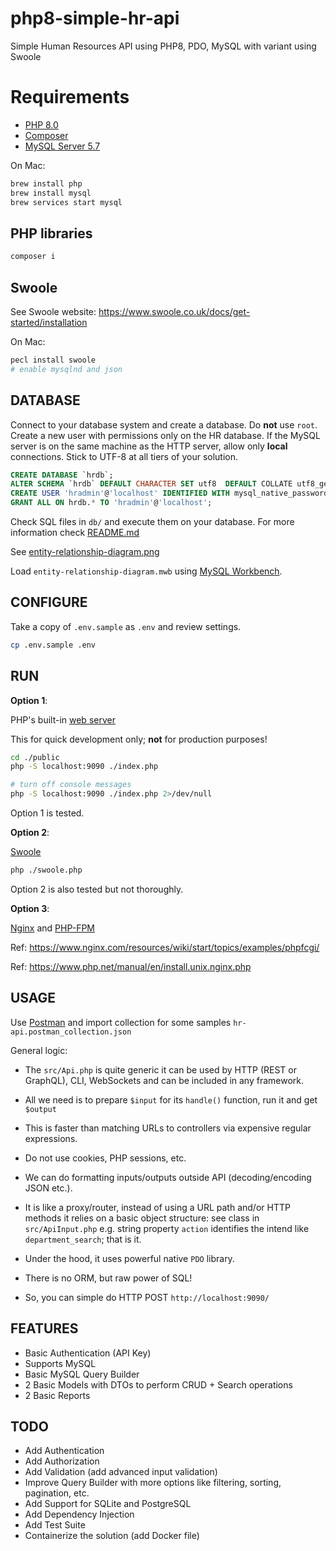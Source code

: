 # php8-simple-hr-api
Simple Human Resources API using PHP8, PDO, MySQL with variant using Swoole

# Requirements

* [PHP 8.0](https://www.php.net/)
* [Composer](https://getcomposer.org/)
* [MySQL Server 5.7](https://dev.mysql.com/downloads/mysql/5.7.html)

On Mac:

```sh
brew install php
brew install mysql
brew services start mysql
```

## PHP libraries

```sh
composer i
```


## Swoole

See Swoole website: https://www.swoole.co.uk/docs/get-started/installation

On Mac:

```sh
pecl install swoole
# enable mysqlnd and json
```

## DATABASE

Connect to your database system and create a database. Do **not** use `root`. Create a new user with permissions only on the HR database. If the MySQL server is on the same machine as the HTTP server, allow only **local** connections. Stick to UTF-8 at all tiers of your solution.

```sql
CREATE DATABASE `hrdb`;
ALTER SCHEMA `hrdb` DEFAULT CHARACTER SET utf8  DEFAULT COLLATE utf8_general_ci;
CREATE USER 'hradmin'@'localhost' IDENTIFIED WITH mysql_native_password BY 'ent3r.A-S3cure,Pa55w0rD';
GRANT ALL ON hrdb.* TO 'hradmin'@'localhost';
```

Check SQL files in `db/` and execute them on your database. For more information check [README.md](tree/main/db)

See [entity-relationship-diagram.png](blob/main/entity-relationship-diagram.png)

Load `entity-relationship-diagram.mwb` using [MySQL Workbench](https://www.mysql.com/products/workbench/).

## CONFIGURE

Take a copy of `.env.sample` as `.env` and review settings.

```sh
cp .env.sample .env
```

## RUN

**Option 1**:

PHP's built-in [web server](https://www.php.net/manual/en/features.commandline.webserver.php)

This for quick development only; **not** for production purposes!

```sh
cd ./public
php -S localhost:9090 ./index.php

# turn off console messages
php -S localhost:9090 ./index.php 2>/dev/null
```

Option 1 is tested.


**Option 2**:

[Swoole](https://www.swoole.co.uk)

```sh
php ./swoole.php
```

Option 2 is also tested but not thoroughly.


**Option 3**:

[Nginx](https://nginx.org/) and [PHP-FPM](https://www.php.net/manual/en/install.fpm.php)

Ref: https://www.nginx.com/resources/wiki/start/topics/examples/phpfcgi/

Ref: https://www.php.net/manual/en/install.unix.nginx.php


## USAGE

Use [Postman](https://www.postman.com/) and import collection for some samples `hr-api.postman_collection.json`

General logic:

* The `src/Api.php` is quite generic it can be used by HTTP (REST or GraphQL), CLI, WebSockets and can be included in any framework.

* All we need is to prepare `$input` for its `handle()` function, run it and get `$output`

* This is faster than matching URLs to controllers via expensive regular expressions.

* Do not use cookies, PHP sessions, etc.

* We can do formatting inputs/outputs outside API (decoding/encoding JSON etc.).

* It is like a proxy/router, instead of using a URL path and/or HTTP methods it relies on a basic object structure: see class in `src/ApiInput.php` e.g. string property `action` identifies the intend like `department_search`; that is it.

* Under the hood, it uses powerful native `PDO` library.

* There is no ORM, but raw power of SQL!

* So, you can simple do HTTP POST `http://localhost:9090/`

## FEATURES

* Basic Authentication (API Key)
* Supports MySQL
* Basic MySQL Query Builder
* 2 Basic Models with DTOs to perform CRUD + Search operations
* 2 Basic Reports

## TODO

* Add Authentication
* Add Authorization
* Add Validation (add advanced input validation)
* Improve Query Builder with more options like filtering, sorting, pagination, etc.
* Add Support for SQLite and PostgreSQL
* Add Dependency Injection
* Add Test Suite
* Containerize the solution (add Docker file)
